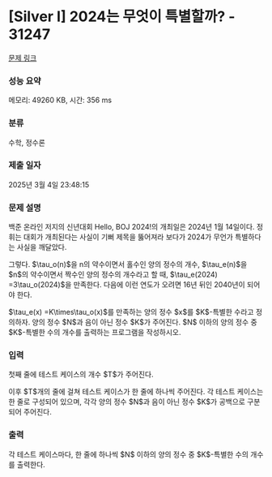 # [Silver I] 2024는 무엇이 특별할까? - 31247 

[문제 링크](https://www.acmicpc.net/problem/31247) 

### 성능 요약

메모리: 49260 KB, 시간: 356 ms

### 분류

수학, 정수론

### 제출 일자

2025년 3월 4일 23:48:15

### 문제 설명

<p>백준 온라인 저지의 신년대회 Hello, BOJ 2024!의 개최일은 2024년 1월 14일이다. 정휘는 대회가 개최된다는 사실이 기뻐 제목을 뚫어져라 보다가 2024가 무언가 특별하다는 사실을 깨달았다.</p>

<p>그렇다. $\tau_o(n)$을 n의 약수이면서 홀수인 양의 정수의 개수, $\tau_e(n)$을 $n$의 약수이면서 짝수인 양의 정수의 개수라고 할 때, $\tau_e(2024) =3\tau_o(2024)$을 만족한다. 다음에 이런 연도가 오려면 16년 뒤인 2040년이 되어야 한다.</p>

<p>$\tau_e(x) =K\times\tau_o(x)$를 만족하는 양의 정수 $x$를 $K$-특별한 수라고 정의하자. 양의 정수 $N$과 음이 아닌 정수 $K$가 주어진다. $N$ 이하의 양의 정수 중 $K$-특별한 수의 개수를 출력하는 프로그램을 작성하시오.</p>

### 입력 

 <p>첫째 줄에 테스트 케이스의 개수 $T$가 주어진다.</p>

<p>이후 $T$개의 줄에 걸쳐 테스트 케이스가 한 줄에 하나씩 주어진다. 각 테스트 케이스는 한 줄로 구성되어 있으며, 각각 양의 정수 $N$과 음이 아닌 정수 $K$가 공백으로 구분되어 주어진다.</p>

### 출력 

 <p>각 테스트 케이스마다, 한 줄에 하나씩 $N$ 이하의 양의 정수 중 $K$-특별한 수의 개수를 출력한다.</p>

